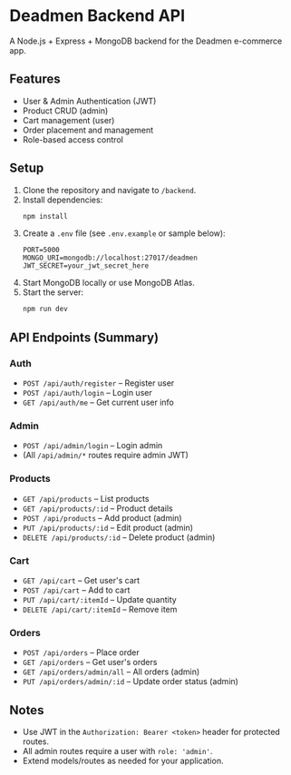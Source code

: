 # Deadmen Backend API

A Node.js + Express + MongoDB backend for the Deadmen e-commerce app.

## Features
- User & Admin Authentication (JWT)
- Product CRUD (admin)
- Cart management (user)
- Order placement and management
- Role-based access control

## Setup
1. Clone the repository and navigate to `/backend`.
2. Install dependencies:
   ```bash
   npm install
   ```
3. Create a `.env` file (see `.env.example` or sample below):
   ```env
   PORT=5000
   MONGO_URI=mongodb://localhost:27017/deadmen
   JWT_SECRET=your_jwt_secret_here
   ```
4. Start MongoDB locally or use MongoDB Atlas.
5. Start the server:
   ```bash
   npm run dev
   ```

## API Endpoints (Summary)
### Auth
- `POST /api/auth/register` – Register user
- `POST /api/auth/login` – Login user
- `GET /api/auth/me` – Get current user info

### Admin
- `POST /api/admin/login` – Login admin
- (All `/api/admin/*` routes require admin JWT)

### Products
- `GET /api/products` – List products
- `GET /api/products/:id` – Product details
- `POST /api/products` – Add product (admin)
- `PUT /api/products/:id` – Edit product (admin)
- `DELETE /api/products/:id` – Delete product (admin)

### Cart
- `GET /api/cart` – Get user's cart
- `POST /api/cart` – Add to cart
- `PUT /api/cart/:itemId` – Update quantity
- `DELETE /api/cart/:itemId` – Remove item

### Orders
- `POST /api/orders` – Place order
- `GET /api/orders` – Get user's orders
- `GET /api/orders/admin/all` – All orders (admin)
- `PUT /api/orders/admin/:id` – Update order status (admin)

## Notes
- Use JWT in the `Authorization: Bearer <token>` header for protected routes.
- All admin routes require a user with `role: 'admin'`.
- Extend models/routes as needed for your application.

